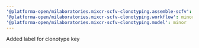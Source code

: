 ```yaml
---
'@platforma-open/milaboratories.mixcr-scfv-clonotyping.assemble-scfv': minor
'@platforma-open/milaboratories.mixcr-scfv-clonotyping.workflow': minor
'@platforma-open/milaboratories.mixcr-scfv-clonotyping.model': minor
---
```


Added label for clonotype key

